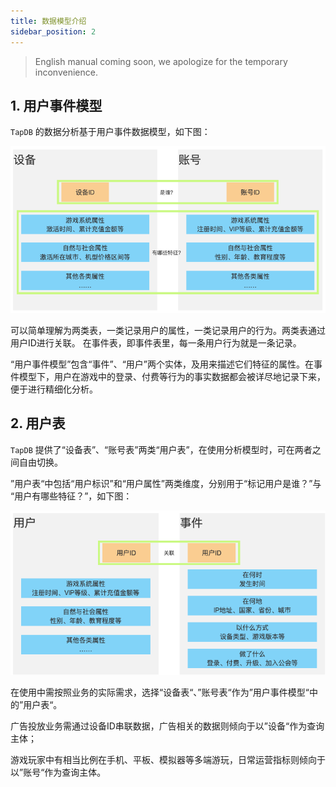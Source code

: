 ```yaml
---
title: 数据模型介绍
sidebar_position: 2
---
```


> English manual coming soon, we apologize for the temporary inconvenience.

## 1. 用户事件模型

`TapDB` 的数据分析基于用户事件数据模型，如下图：

![用户事件模型](/img/customEvent/custom_event_user_table.png)

可以简单理解为两类表，一类记录用户的属性，一类记录用户的行为。两类表通过用户ID进行关联。 在事件表，即事件表里，每一条用户行为就是一条记录。

“用户事件模型”包含“事件”、“用户”两个实体，及用来描述它们特征的属性。在事件模型下，用户在游戏中的登录、付费等行为的事实数据都会被详尽地记录下来，便于进行精细化分析。

## 2. 用户表

`TapDB` 提供了“设备表”、“账号表”两类“用户表”，在使用分析模型时，可在两者之间自由切换。

”用户表“中包括“用户标识”和“用户属性”两类维度，分别用于“标记用户是谁？”与 “用户有哪些特征？”，如下图：

![用户表](/img/customEvent/custom_event_data_model.png)

在使用中需按照业务的实际需求，选择“设备表“、”账号表“作为”用户事件模型“中的”用户表“。

广告投放业务需通过设备ID串联数据，广告相关的数据则倾向于以”设备“作为查询主体；

游戏玩家中有相当比例在手机、平板、模拟器等多端游玩，日常运营指标则倾向于以”账号“作为查询主体。
